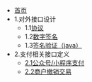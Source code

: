 * [首页](/README.md)
* 1.对外接口设计
    * 1.1[协议](/design/protocol.md)
    * 1.2[数字签名](/design/signature.md)
    * 1.3[签名验证（java）](/design/verification.md)
* 2.支付相关接口定义
    * [2.1公众号/小程序支付](/payguide/mini.md)
    * [2.2商户撤销交易](/payguide/repeal.md)